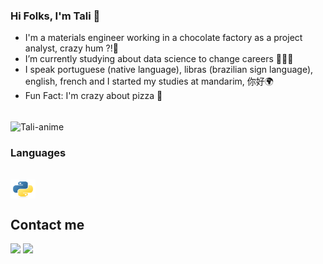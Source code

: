 ### Hi Folks, I'm Tali 👋

 
 - I'm a materials engineer working in a chocolate factory as a project analyst, crazy hum ?!🍫
 - I’m currently studying about data science to change careers 👩🏼‍💻
 - I speak portuguese (native language), libras (brazilian sign language), english, french and I started my studies at mandarim, 你好🌍
 - Fun Fact: I'm crazy about pizza 🥴
 
 <div style="display: inline_block"><br>
  <img align="center" height="150" width="150" alt="Tali-anime" src="https://i.picasion.com/pic92/77976f886d251d95e946c8f40f658fcd.gif">
</div>

### Languages
<div style="display: inline_block"><br>
  <img align="center" alt="Rafa-Python" height="30" width="40" src="https://raw.githubusercontent.com/devicons/devicon/master/icons/python/python-original.svg">
</div>

## Contact me

<div> 
  <a href = "mailto:cgstalita@gmail.com"><img src="https://img.shields.io/badge/Gmail-D14836?style=for-the-badge&logo=gmail&logoColor=white" target="_blank"></a>
  <a href="https://www.linkedin.com/in/talitacavalcantigs/" target="_blank"><img src="https://img.shields.io/badge/-LinkedIn-%230077B5?style=for-the-badge&logo=linkedin&logoColor=white" target="_blank"></a> 
 
</div>

